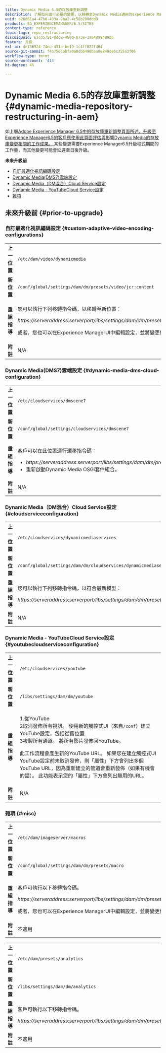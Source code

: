 ```yaml
---
title: Dynamic Media 6.5的存放庫重新調整
description: 了解如何進行必要的變更，以移轉至Dynamic Media適用的Experience Manager6.5中的新存放庫結構。
uuid: e26d61a4-47b6-493a-9ba2-4c58b200ddd9
products: SG_EXPERIENCEMANAGER/6.5/SITES
content-type: reference
topic-tags: repo_restructuring
discoiquuid: 61cd5751-0dc8-48e0-873e-3a64899489bb
feature: 升級
exl-id: 4e736924-74ea-431a-be19-1c4ff022f464
source-git-commit: f4b7566abfa0a8dbb490baa0e849de6c355a3f06
workflow-type: tm+mt
source-wordcount: '414'
ht-degree: 4%

---
```


# Dynamic Media 6.5的存放庫重新調整 {#dynamic-media-repository-restructuring-in-aem}

如上層[Adobe Experience Manager 6.5中的存放庫重新調整頁面所述，升級至Experience Manager6.5的客戶應使用此頁面評估與影響Dynamic Media的存放庫變更相關的工作成果。 ](/help/sites-deploying/repository-restructuring.md)某些變更需要Experience Manager6.5升級程式期間的工作量，而其他變更可能會延遲至日後升級。

**未來升級前**

* [自訂最適化視訊編碼設定](/help/sites-deploying/dynamicmedia-repository-restructuring-in-aem-6-5.md#custom-adaptive-video-encoding-configurations)
* [Dynamic Media(DMS7)雲端設定](/help/sites-deploying/dynamicmedia-repository-restructuring-in-aem-6-5.md#dynamic-media-dms-cloud-configuration)
* [Dynamic Media（DM混合）Cloud Service設定](/help/sites-deploying/dynamicmedia-repository-restructuring-in-aem-6-5.md#cloudserviceconfiguration)
* [Dynamic Media - YouTubeCloud Service設定](/help/sites-deploying/dynamicmedia-repository-restructuring-in-aem-6-5.md#youtubecloudserviceconfiguration)
* [雜項](/help/sites-deploying/dynamicmedia-repository-restructuring-in-aem-6-5.md#misc)

## 未來升級前 {#prior-to-upgrade}

### 自訂最適化視訊編碼設定  {#custom-adaptive-video-encoding-configurations}

<table>
 <tbody>
  <tr>
   <td><strong>上一位置</strong></td>
   <td><code>/etc/dam/video/dynamicmedia</code></td>
  </tr>
  <tr>
   <td><strong>新位置</strong></td>
   <td><code>/conf/global/settings/dam/dm/presets/video/jcr:content</code></td>
  </tr>
  <tr>
   <td><strong>重組指導</strong></td>
   <td><p>您可以執行下列移轉指令碼，以移轉至新位置：</p> <p><em>https://serveraddress:serverport/libs/settings/dam/dm/presets.migratedmcontent.json</em></p> <p>或者，您也可以在Experience ManagerUI中編輯設定，並將變更儲存至新位置。</p> </td>
  </tr>
  <tr>
   <td><strong>附註</strong></td>
   <td>N/A<br /> </td>
  </tr>
 </tbody>
</table>

### Dynamic Media(DMS7)雲端設定 {#dynamic-media-dms-cloud-configuration}

<table>
 <tbody>
  <tr>
   <td><strong>上一位置</strong></td>
   <td><code>/etc/cloudservices/dmscene7</code></td>
  </tr>
  <tr>
   <td><strong>新位置</strong></td>
   <td><code>/conf/global/settings/cloudservices/dmscene7</code></td>
  </tr>
  <tr>
   <td><strong>重組指導</strong></td>
   <td><p>客戶可以在此位置運行遷移指令碼：<br /> </p>
    <ul>
     <li><em>https://serveraddress:serverport/libs/settings/dam/dm/presets.migratedmcontent.json</em></li>
     <li>重新啟動Dynamic Media OSGi套件組合。</li>
    </ul> </td>
  </tr>
  <tr>
   <td><strong>附註</strong></td>
   <td>N/A</td>
  </tr>
 </tbody>
</table>

### Dynamic Media（DM混合）Cloud Service設定 {#cloudserviceconfiguration}

<table>
 <tbody>
  <tr>
   <td><strong>上一位置</strong></td>
   <td><code>/etc/cloudservices/dynamicmediaservices</code></td>
  </tr>
  <tr>
   <td><strong>新位置</strong></td>
   <td><code>/conf/global/settings/dam/dm/cloudservices/dynamicmediaservices</code></td>
  </tr>
  <tr>
   <td><strong>重組指導</strong></td>
   <td><p>您可以執行下列移轉指令碼，以符合最新模型：</p> <p><em>https://serveraddress:serverport/libs/settings/dam/dm/presets.migratedmcontent.jso</em></p> </td>
  </tr>
  <tr>
   <td><strong>附註</strong></td>
   <td>N/A<br /> </td>
  </tr>
 </tbody>
</table>

### Dynamic Media - YouTubeCloud Service設定  {#youtubecloudserviceconfiguration}

<table>
 <tbody>
  <tr>
   <td><strong>上一位置</strong></td>
   <td><code>/etc/cloudservices/youtube</code></td>
  </tr>
  <tr>
   <td><strong>新位置</strong></td>
   <td><code>/libs/settings/dam/dm/youtube</code></td>
  </tr>
  <tr>
   <td><strong>重組指導</strong></td>
   <td><p>1.從YouTube<br /> 2取消發佈所有視訊。 使用新的觸控式UI（來自<code>/conf</code>）建立YouTube設定，包括從舊位置<br /> 3複製所有通道。 將所有影片發佈回YouTube。</p> <p>此工作流程會產生新的YouTube URL。 如果您在建立觸控式UI YouTube設定前未取消發佈，則「屬性」下方會列出多個YouTube URL，因為重新建立的管道會重新發佈（如果有機會的話）。 此功能表示您的「屬性」下方會列出無用的URL。</p> </td>
  </tr>
  <tr>
   <td><strong>附註</strong></td>
   <td>N/A<br /> </td>
  </tr>
 </tbody>
</table>

### 雜項 {#misc}

<table>
 <tbody>
  <tr>
   <td><strong>上一位置</strong></td>
   <td><code>/etc/dam/imageserver/macros</code></td>
  </tr>
  <tr>
   <td><strong>新位置</strong></td>
   <td><code>/conf/global/settings/dam/dm/presets/macro</code></td>
  </tr>
  <tr>
   <td><strong>重組指導</strong></td>
   <td><p>客戶可執行以下移轉指令碼。</p> <p><em>https://serveraddress:serverport/libs/settings/dam/dm/presets.migratedmcontent.json</em></p> <p>或者，您也可以在Experience ManagerUI中編輯設定，並將變更儲存至新位置。</p> </td>
  </tr>
  <tr>
   <td><strong>附註</strong></td>
   <td>不適用</td>
  </tr>
 </tbody>
</table>

<table>
 <tbody>
  <tr>
   <td><strong>上一位置</strong></td>
   <td><code>/etc/dam/presets/analytics</code></td>
  </tr>
  <tr>
   <td><strong>新位置</strong></td>
   <td><code>/libs/settings/dam/dm/analytics</code></td>
  </tr>
  <tr>
   <td><strong>重組指導</strong></td>
   <td><p>客戶可執行以下移轉指令碼。</p> <p><em>https://serveraddress:serverport/libs/settings/dam/dm/presets.migratedmcontent.json</em></p> </td>
  </tr>
  <tr>
   <td><strong>附註</strong></td>
   <td>不適用</td>
  </tr>
 </tbody>
</table>

